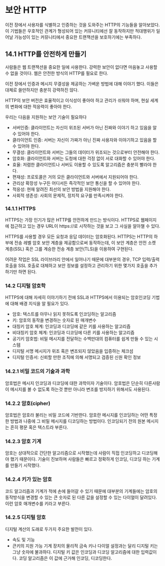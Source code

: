 # 보안 HTTP
이전 장에서 사용자를 식별하고 인증하는 것을 도와주는 HTTP의 기능들을 알아보았다.
이 기법들은 우호적인 관계가 형성되어 있는 커뮤니티에선 잘 동작하지만 
적대행위가 일어날 가능성이 있는 커뮤니티에서 중요한 트랜잭션을 보호하기에는 부족하다.

## 14.1 HTTP를 안전하게 만들기
사람들은 웹 트랜잭션을 중요한 일에 사용한다.
강력한 보안이 없다면 마음놓고 사용할 수 없을 것이다.
웹은 안전한 방식의 HTTP를 필요로 한다.

이전 장에서 인증과 메시지 무결성을 제공하는 가벼운 방법에 대해 이야기 했다.
이들은 대체로 쓸만하지만 충분히 강력하진 않다.

HTTP의 보안 버전은 효율적이고 이식성이 좋아야 하고 관리가 쉬워야 하며, 현실 세계의 변화에 대한 적응력이 좋아야 한다.

우리는 다음을 지원하는 보안 기술이 필요하다
- 서버인증: 클라이언트는 자신이 위조된 서버가 아닌 진짜와 이야기 하고 있음을 알 수 있어야 한다.
- 클라이언트 인증: 서버는 자신이 가짜가 아닌 진짜 사용자와 이야기하고 있음을 할 수 있어야 한다.
- 무결성: 클라이언트와 서버는 그들의 데이터가 위조되는 것으로부터 안전해야 한다.
- 암호화: 클라이언트와 서버는 도청에 대한 걱정 없이 서로 대화할 수 있어야 한다.
- 효율: 저렴한 클라이언트나 서버도 이용할 수 있도록 알고리즘은 충분히 빨라야 한다.
- 편재성: 프로토콜은 거의 모든 클라이언트와 서버에서 지원되어야 한다.
- 관리상 확장성 누구든 어디서든 즉각적인 보안 통신을 할 수 있어야 한다.
- 적응성: 현재 알려진 최선의 보안 방법을 지원해야 한다.
- 사회적 생존성: 사회의 문제적, 정치적 요구를 만족시켜야 한다.

### 14.1.1 HTTPS
HTTPS는 가장 인기가 많은 HTTP를 안전하게 만드는 방식이다.
HTTPS로 웹페이지에 접근하고 있는 경우 URL이 https://로 시작하는 것을 보고 그 사실을 알아챌 수 있다.

HTTPS를 사용할 경우 모든 요청과 응답 데이터는 암호화된다.
HTTPS는 HTTP의 하부에 전송 레벨 암호 보안 계층을 제공함으로써 동작하는데, 이 보안 계층은 안전 소켓 계층(SSL) 혹은 그를 계승한 전송 계층 보안(TLS)을 이용하여 구현된다.

어려운 작업은 SSL 라이브러리 안에서 일어나기 때문에
대부분의 경우, TCP 입력/출력 호출을 SSL 호출로 대체하고 보안 정보를 설정하고 관리하기 위한 몇가지 호출을 추가하기만 하면 된다.

### 14.2 디지털 암호학
HTTPS에 대해 자세히 이야기하기 전에 SSL과 HTTPS에서 이용되는 암호인코딩 기법에 대해 배경 지식을 알 필요가 있다.

- 암호: 텍스트를 아무나 읽지 못하도록 인코딩하는 알고리즘
- 키: 암호의 동작을 변경하는 숫자로 된 매개변수
- 대칭키 암호 체계: 인코딩과 디코딩에 같은 키를 사용하는 알고리즘
- 비대칭키 암호 체계: 인코딩과 디코딩에 다른 키를 사용하는 알고리즘
- 공기키 암호법: 비밀 메시지를 전달하는 수백만대의 컴퓨터를 쉽게 만들 수 있는 시스템 
- 디지털 서명 메시지가 위조 혹은 변조되지 않았음을 입증하는 체크섬
- 디지털 인증서: 신뢰할 만한 조직에 의해 서명되고 검증된 신원 확인 정보

### 14.2.1 비밀 코드의 기술과 과학
암호법은 메시지 인코딩과 디코딩에 대한 과학이자 기술이다.
암호법은 단순히 다른사람이 메시지를 볼 수 없도록 하는것 뿐만 아니라
변조를 방지하기 위해서도 사용된다.

### 14.2.2 암호(cipher)
암호법은 암호라 불리는 비밀 코드에 기반한다.
암호란 메시지를 인코딩하는 어떤 특정한 방법과 나중에 그 비밀 메시지를 디코딩하는 방법이다.
인코딩되기 전의 원본 메시지는 흔히 평문 혹은 텍스트라 부른다.

### 14.2.3 암호 기계
암호는 상대적으로 간단한 알고리즘으로 시작했는데 사람이 직접 인코딩하고 디코딩해야 했기 때문이다.
기술이 진보하며 사람들은 빠르고 정확하게 인코딩, 디코딩 하는 기계를 만들기 시작했다.

### 14.2.4 키가 있는 암호
코드 알고리즘과 기계가 적에 손에 들어갈 수 있기 때문에 대부분의 기계들에는 
암호의 동작방식을 변경할 수 있는 큰 숫자로 된 다른 값을 설정할 수 있는 다이얼이 달려있다.
이런 암호 매개변수를 키라고 부른다.

### 14.2.5 디지털 암호
디지털 계산의 도래로 두가지 주요한 발전이 있다.
- 속도 및 기능
- 큰키의 지원 가능
기계 장치의 물리적 금속 키나 다이얼 설정과는 달리 디지털 키는 그냥 숫자에 불과하다.
디지털 키 값은 인코딩과 디코딩 알고리즘에 대한 입력값이다.
코딩 알고리즘은 이 값에 근거해 인코딩, 디코딩한다.
